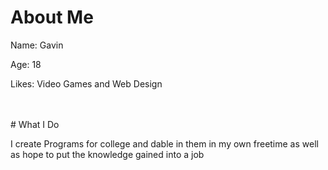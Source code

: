 # About Me
<p>Name: Gavin</p>
<p>Age: 18</p>
<p>Likes: Video Games and Web Design</p>
<br><br>
# What I Do
<p> I create Programs for college and dable in them in my own freetime as well as hope to put the knowledge gained into a job</p>
